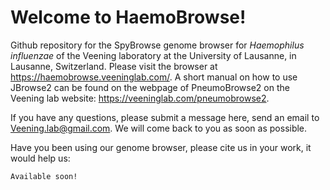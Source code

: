 # Welcome to HaemoBrowse!

Github repository for the SpyBrowse genome browser for _Haemophilus influenzae_ of the Veening laboratory at the University of Lausanne, in Lausanne, Switzerland.
Please visit the browser at https://haemobrowse.veeninglab.com/.
A short manual on how to use JBrowse2 can be found on the webpage of PneumoBrowse2 on the Veening lab website: https://veeninglab.com/pneumobrowse2.

If you have any questions, please submit a message here, send an email to Veening.lab@gmail.com.
We will come back to you as soon as possible.

Have you been using our genome browser, please cite us in your work, it would help us:
```
Available soon!
```
